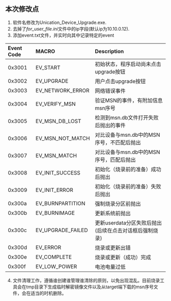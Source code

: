 ## 本次修改点
1. 软件名修改为Unication_Device_Upgrade.exe.
2. 去掉了*for_user_file.ini*文件中的ip字段(默认ip为10.10.0.12).
3. 添加event.txt文件，并实时向其中记录特定的event

| Event Code | MACRO              | Description |
| :----      | :----              | :---- |
| 0x3001     | EV_START           | 初始状态，程序启动尚未点击upgrade按钮|
| 0x3002     | EV_UPGRADE         | 用户点击upgrade按钮 |
| 0x3003     | EV_NETWORK_ERROR   | 网络错误事件 |
| 0x3004     | EV_VERIFY_MSN      | 验证MSN的事件，有附加信息msn序号 |
| 0x3005     | EV_MSN_DB_LOST     | 检测到msn.db文件打开失败后抛出的事件|
| 0x3006     | EV_MSN_NOT_MATCH   | 对比设备与msn.db中的MSN序号，不匹配后抛出|
| 0x3007     | EV_MSN_MATCH       | 对比设备与msn.db中的MSN序号，匹配后抛出|
| 0x3008     | EV_INIT_SUCCESS    | 初始化（烧录前的准备）成功后抛出 |
| 0x3009     | EV_INIT_ERROR      | 初始化（烧录前的准备）失败后抛出|
| 0x300a     | EV_BURNPARTITION   | 强制烧录分区前抛出 |
| 0x300b     | EV_BURNIMAGE       | 更新系统前抛出 |
| 0x300c     | EV_UPGRADE_FAILED  | 更新userdata分区失败后抛出(后续在点击对话框后强制烧录) |
| 0x300d     | EV_ERROR           | 烧录或更新出错|
| 0x300e     | EV_COMPLETE        | 烧录或更新（成功）完成|  
| 0x300f     | EV_LOW_POWER       | 电池电量过低 |
4. 文件清理工作，遵循谁创建谁管理谁清除的原则，以免出现混乱。目前烧录工具会在tmp目录下生成临时解密镜像文件以及从target端下载的msn序号文件，会在适当的时机删除。
